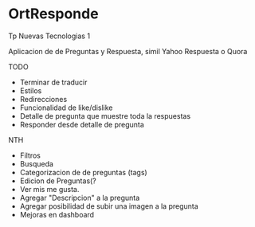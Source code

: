 # OrtResponde
Tp Nuevas Tecnologias 1

Aplicacion de de Preguntas y Respuesta, simil Yahoo Respuesta o Quora

TODO
* Terminar de traducir
* Estilos
* Redirecciones
* Funcionalidad de like/dislike	
* Detalle de pregunta que muestre toda la respuestas 
* Responder desde detalle de pregunta

NTH
* Filtros
* Busqueda
* Categorizacion de de preguntas (tags)
* Edicion de Preguntas(?
* Ver mis me gusta.
* Agregar "Descripcion" a la pregunta
* Agregar posibilidad de subir una imagen a la pregunta
* Mejoras en dashboard
